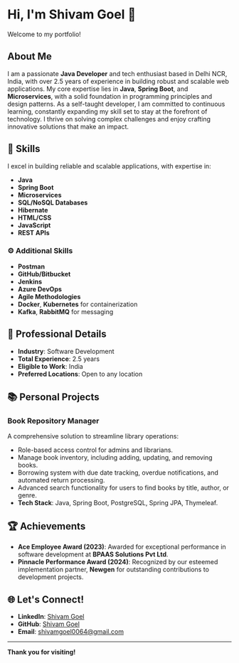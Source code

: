 # Hi, I'm Shivam Goel 👋

Welcome to my portfolio!

## About Me
I am a passionate **Java Developer** and tech enthusiast based in Delhi NCR, India, with over 2.5 years of experience in building robust and scalable web applications. My core expertise lies in **Java**, **Spring Boot**, and **Microservices**, with a solid foundation in programming principles and design patterns. As a self-taught developer, I am committed to continuous learning, constantly expanding my skill set to stay at the forefront of technology. I thrive on solving complex challenges and enjoy crafting innovative solutions that make an impact.

## 🚀 Skills
I excel in building reliable and scalable applications, with expertise in:

- **Java**
- **Spring Boot**
- **Microservices**
- **SQL/NoSQL Databases**
- **Hibernate**
- **HTML/CSS**
- **JavaScript**
- **REST APIs**

### ⚙️ Additional Skills
- **Postman**
- **GitHub/Bitbucket**
- **Jenkins**
- **Azure DevOps**
- **Agile Methodologies**
- **Docker**, **Kubernetes** for containerization
- **Kafka**, **RabbitMQ** for messaging

## 📂 Professional Details
- **Industry**: Software Development
- **Total Experience**: 2.5 years
- **Eligible to Work**: India
- **Preferred Locations**: Open to any location

## 📚 Personal Projects
### **Book Repository Manager**
A comprehensive solution to streamline library operations:
- Role-based access control for admins and librarians.
- Manage book inventory, including adding, updating, and removing books.
- Borrowing system with due date tracking, overdue notifications, and automated return processing.
- Advanced search functionality for users to find books by title, author, or genre.
- **Tech Stack**: Java, Spring Boot, PostgreSQL, Spring JPA, Thymeleaf.

## 🏆 Achievements
- **Ace Employee Award (2023)**: Awarded for exceptional performance in software development at **BPAAS Solutions Pvt Ltd**.
- **Pinnacle Performance Award (2024)**: Recognized by our esteemed implementation partner, **Newgen** for outstanding contributions to development projects.

## 🌐 Let's Connect!
- **LinkedIn**: [Shivam Goel](https://www.linkedin.com/in/shivam-goel-85a514191?utm_source=share&utm_campaign=share_via&utm_content=profile&utm_medium=android_app)
- **GitHub**: [Shivam Goel](https://github.com/shivamgoel0064)
- **Email**: shivamgoel0064@gmail.com

---

**Thank you for visiting!**

